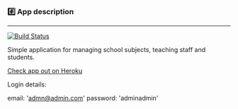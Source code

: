 ### :hash: App description
-------------
[![Build Status](https://travis-ci.org/tokarskadiana/student_teacher_app.svg)](https://travis-ci.org/tokarskadiana/student_teacher_app.svg)

Simple application for managing school subjects, teaching staff and students.

[Check app out on Heroku](https://radiant-caverns-17400.herokuapp.com)

Login details:

email: 'admn@admin.com'
password: 'adminadmin'
